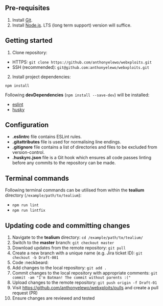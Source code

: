 ## Pre-requisites
1. Install [Git](https://git-scm.com/downloads).
2. Install [Node.js](https://nodejs.org/en/download). LTS (long term support) version will suffice.

## Getting started
1. Clone repository:
* HTTPS: `git clone https://github.com/anthonyelewo/webxploits.git`
* SSH (recommended): `git@github.com:anthonyelewo/webxploits.git`
2. Install project dependencies:
```
npm install
```
Following __devDependencies__ (`npm install --save-dev`) will be installed:
* [eslint](https://www.npmjs.com/package/eslint)
* [husky](https://www.npmjs.com/package/husky)

## Configuration
* __.eslintrc__ file contains ESLint rules.
* __.gitattributes__ file is used for normalising line endings.
* __.gitignore__ file contains a list of directories and files to be excluded from version-control.
* __.huskyrc.json__ file is a Git hook which ensures all code passes linting before any commits to the repository can be made.

## Terminal commands
Following terminal commands can be utilised from within the __tealium__ directory (`/example/path/to/tealium`):
* `npm run lint`
* `npm run lintfix`

## Updating code and committing changes
1. Navigate to the __tealium__ directory: `cd /example/path/to/tealium/`
2. Switch to the __master__ branch: `git checkout master`
3. Download updates from the remote repository: `git pull`
4. Create a new branch with a unique name (e.g. Jira ticket ID): `git checkout -b Draft-001`
5. Code :neckbeard:
6. Add changes to the local repository: `git add .`
7. Commit changes to the local repository with appropriate comments: `git commit -am "I'm Batman! The commit without parents :("`
8. Upload changes to the remote repository: `git push origin -f Draft-01`
9. Visit https://github.com/anthonyelewo/webxploits/pulls and create a pull request (PR)
10. Ensure changes are reviewed and tested